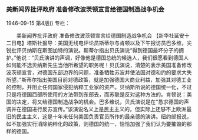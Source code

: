 ### 美新闻界批评政府  准备修改波茨顿宣言给德国制造战争机会

1946-09-15
第4版()
专栏：

　　美新闻界批评政府
    准备修改波茨顿宣言给德国制造战争机会
    【新华社延安十二日电】塔斯社报导：美国无线电评论员斯蒂尔与肯顿以及下午报访员巴多维，尖锐批评贝纳斯在斯图加特的演说。斯蒂尔指出贝氏演说“得到德国最坏分子的拥护。”他说：“贝氏演讲的声调，好像他是德国总统的候选人，我们很愿看到德国人如何能不选贝纳斯先生当他所希望的职务呢！贝氏演说，清楚的表示美国准备修改波茨顿宣言，对德国东部边界的问题，准备牺牲苏波并使法国对德和约的要求大失所望。”斯蒂尔指出美国目前对德政策，就是加强德国大商业利益，加强其对德工业的控制，并阻止任何国家侵犯纳粹工业家的资产。贝纳斯所说的德国统一化，不过只是将德国西部所使用的方法带到东部去，而苏联是反对这种方法的。肯顿说：美国的决定，将又给德国制造战争的机会。巴多维说，贝氏演说是在“恳求德国的声调并在德国进行反苏宣传。”该演说名义上是民主主义的，但实际上还够不上欧洲最旧的民主主义，这是十年来任何美国负责官员所作的最亲德的演讲。纽约邮报说，如不加强实行消除纳粹化的政策，则德国的统一，恰恰加强了我们认为要摧毁的那样的德国。
